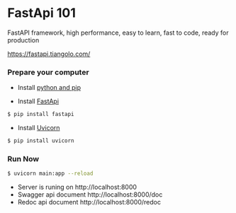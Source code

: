 # FastApi 101

FastAPI framework, high performance, easy to learn, fast to code, ready for production

https://fastapi.tiangolo.com/

### Prepare your computer

- Install [python and pip](https://docs.python-guide.org/starting/install3/osx/)

- Install [FastApi](https://fastapi.tiangolo.com/)

```bash
$ pip install fastapi
```

- Install [Uvicorn](https://www.uvicorn.org/)

```bash
$ pip install uvicorn
```

### Run Now

```bash
$ uvicorn main:app --reload
```

- Server is runing on http://localhost:8000
- Swagger api document http://localhost:8000/doc
- Redoc api document http://localhost:8000/redoc
